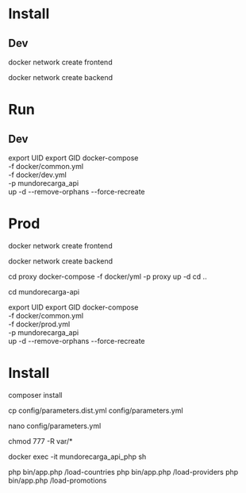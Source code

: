 # Install

## Dev

docker network create frontend

docker network create backend

# Run

## Dev

export UID
export GID
docker-compose \
-f docker/common.yml \
-f docker/dev.yml \
-p mundorecarga_api \
up -d --remove-orphans --force-recreate

# Prod

docker network create frontend

docker network create backend

cd proxy
docker-compose -f docker/yml -p proxy up -d
cd ..

cd mundorecarga-api

export UID
export GID
docker-compose \
-f docker/common.yml \
-f docker/prod.yml \
-p mundorecarga_api \
up -d --remove-orphans --force-recreate

# Install

composer install

cp config/parameters.dist.yml config/parameters.yml

nano config/parameters.yml

chmod 777 -R var/*

docker exec -it mundorecarga_api_php sh

php bin/app.php /load-countries
php bin/app.php /load-providers
php bin/app.php /load-promotions


